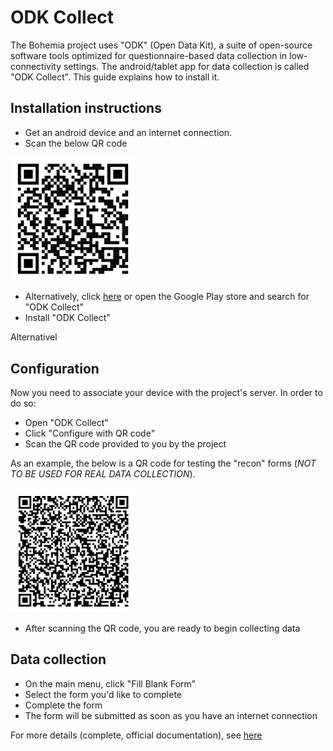 # ODK Collect


The Bohemia project uses "ODK" (Open Data Kit), a suite of open-source software tools optimized for questionnaire-based data collection in low-connectivity settings. The android/tablet app for data collection is called "ODK Collect". This guide explains how to install it.

## Installation instructions

- Get an android device and an internet connection.
- Scan the below QR code
<img src="img/collectqr.png" alt="ODK Collect QR code" width="200"/>

- Alternatively, click [here](https://play.google.com/store/apps/details?id=org.odk.collect.android) or open the Google Play store and search for "ODK Collect"
- Install "ODK Collect"

Alternativel

## Configuration

Now you need to associate your device with the project's server. In order to do so:

- Open "ODK Collect"
- Click "Configure with QR code"
- Scan the QR code provided to you by the project

As an example, the below is a QR code for testing the "recon" forms (_NOT TO BE USED FOR REAL DATA COLLECTION_).

<img src="img/recontesting.png" alt="Recon testing QR code" width="200"/>



- After scanning the QR code, you are ready to begin collecting data

## Data collection

- On the main menu, click "Fill Blank Form"
- Select the form you'd like to complete
- Complete the form
- The form will be submitted as soon as you have an internet connection


For more details (complete, official documentation), see [here](https://docs.getodk.org/collect-install/)